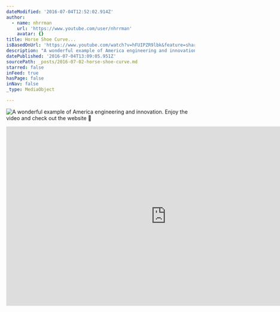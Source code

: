 ```yaml
---
dateModified: '2016-07-04T12:52:02.914Z'
author:
  - name: nhrrman
    url: 'https://www.youtube.com/user/nhrrman'
    avatar: {}
title: Horse Shoe Curve...
isBasedOnUrl: 'https://www.youtube.com/watch?v=hFUIPZR9lbk&feature=share'
description: "A wonderful example of America engineering and innovation. Enjoy the video and check out the website \uD83D\uDE82"
datePublished: '2016-07-04T13:09:05.951Z'
sourcePath: _posts/2016-07-02-horse-shoe-curve.md
starred: false
inFeed: true
hasPage: false
inNav: false
_type: MediaObject

---
```

![A wonderful example of America engineering and innovation. Enjoy the video and check out the website ](https://the-grid-user-content.s3-us-west-2.amazonaws.com/b61b1ef5-56cb-4ca3-9acd-d418fd17847d.jpg)

<iframe src="https://cdn.embedly.com/widgets/media.html?src=https%3A%2F%2Fwww.youtube.com%2Fembed%2FhFUIPZR9lbk%3Ffeature%3Doembed&amp;url=http%3A%2F%2Fwww.youtube.com%2Fwatch%3Fv%3DhFUIPZR9lbk&amp;image=https%3A%2F%2Fi.ytimg.com%2Fvi%2FhFUIPZR9lbk%2Fhqdefault.jpg&amp;key=b7d04c9b404c499eba89ee7072e1c4f7&amp;type=text%2Fhtml&amp;schema=youtube" width="854" height="480" scrolling="no" frameborder="0" allowfullscreen="" style=""></iframe>